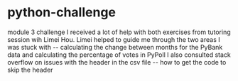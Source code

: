 # python-challenge
module 3 challenge
I received a lot of help with both exercises from tutoring session wih Limei Hou. Limei helped to guide me through the two areas I was stuck with -- calculating the change between months for the PyBank data and calculating the percentage of votes in PyPoll
I also consulted stack overflow on issues with the header in the csv file -- how to get the code to skip the header
